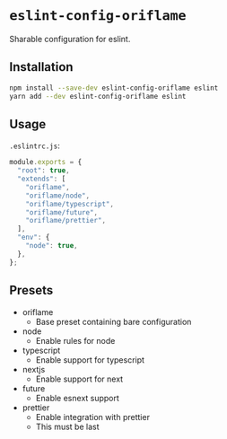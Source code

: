 # `eslint-config-oriflame`

Sharable configuration for eslint.

## Installation

```sh
npm install --save-dev eslint-config-oriflame eslint
yarn add --dev eslint-config-oriflame eslint
```

## Usage

`.eslintrc.js`:

```javascript
module.exports = {
  "root": true,
  "extends": [
    "oriflame",
    "oriflame/node",
    "oriflame/typescript",
    "oriflame/future",
    "oriflame/prettier",
  ],
  "env": {
    "node": true,
  },
};
```

## Presets

- oriflame
  - Base preset containing bare configuration
- node
  - Enable rules for node
- typescript
  - Enable support for typescript
- nextjs
  - Enable support for next
- future
  - Enable esnext support
- prettier
  - Enable integration with prettier
  - This must be last
